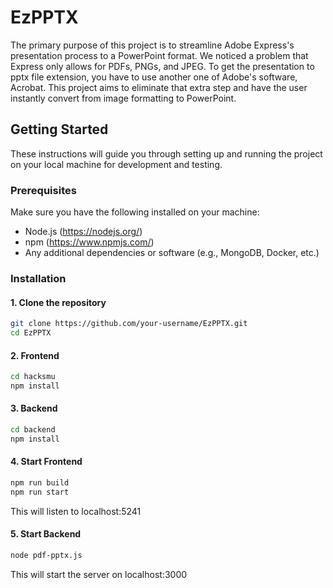 # EzPPTX

The primary purpose of this project is to streamline Adobe Express's presentation process to a PowerPoint format. We noticed a problem that Express only allows for PDFs, PNGs, and JPEG. To get the presentation to pptx file extension, you have to use another one of Adobe's software, Acrobat. This project aims to eliminate that extra step and have the user instantly convert from image formatting to PowerPoint.

## Getting Started

These instructions will guide you through setting up and running the project on your local machine for development and testing.

### Prerequisites

Make sure you have the following installed on your machine:
- Node.js (https://nodejs.org/)
- npm (https://www.npmjs.com/)
- Any additional dependencies or software (e.g., MongoDB, Docker, etc.)

### Installation

#### 1. Clone the repository

```bash
git clone https://github.com/your-username/EzPPTX.git
cd EzPPTX
```

#### 2. Frontend
```bash
cd hacksmu
npm install
```

#### 3. Backend
```bash
cd backend
npm install
```

#### 4. Start Frontend
```bash
npm run build
npm run start
```

This will listen to localhost:5241

#### 5. Start Backend
```bash
node pdf-pptx.js
```

This will start the server on localhost:3000





